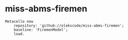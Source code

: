 # miss-abms-firemen

```st
Metacello new
    repository: 'github://olekscode/miss-abms-firemen';
    baseline: 'FiremenModel';
    load.
```
